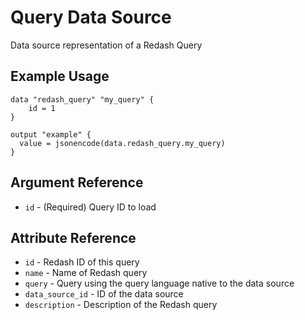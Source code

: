 # Query Data Source

Data source representation of a Redash Query

## Example Usage

```hcl
data "redash_query" "my_query" {
    id = 1
}

output "example" {
  value = jsonencode(data.redash_query.my_query)
}
```

## Argument Reference

* `id` - (Required) Query ID to load

## Attribute Reference

* `id` - Redash ID of this query
* `name` - Name of Redash query
* `query` - Query using the query language native to the data source
* `data_source_id` - ID of the data source
* `description` - Description of the Redash query
